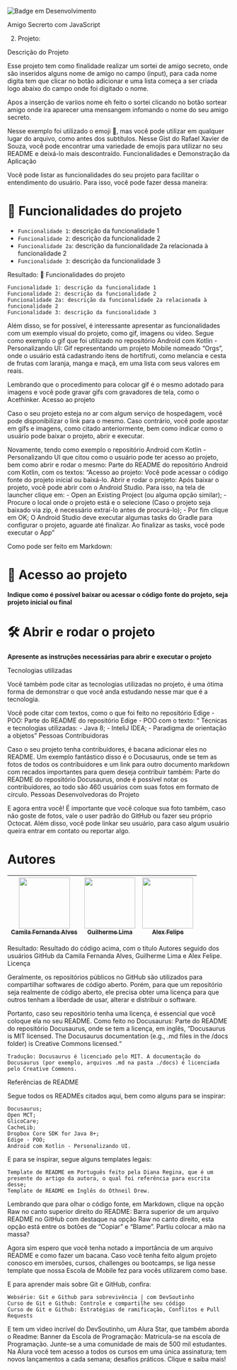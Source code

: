 ![Badge em Desenvolvimento](http://img.shields.io/static/v1?label=STATUS&message=EM%20DESENVOLVIMENTO&color=GREEN&style=for-the-badge)

Amigo Secrerto com JavaScript

2) Projeto:

Descrição do Projeto

Esse projeto tem como finalidade realizar um sortei de amigo secreto, onde são inseridos alguns nome de amigo no campo (input), para cada nome digita tem que clicar no botão adicionar e uma lista começa a ser criada logo abaixo do campo onde foi digitado o nome. 

Apos a inserção de variios nome eh feito o sortei clicando no botão sortear amigo onde ira aparecer uma mensangem infomando o nome do seu amigo secreto.

Nesse exemplo foi utilizado o emoji :construction:, mas você pode utilizar em qualquer lugar do arquivo, como antes dos subtítulos. Nesse Gist do Rafael Xavier de Souza, você pode encontrar uma variedade de emojis para utilizar no seu README e deixá-lo mais descontraído.
Funcionalidades e Demonstração da Aplicação

Você pode listar as funcionalidades do seu projeto para facilitar o entendimento do usuário. Para isso, você pode fazer dessa maneira:

# :hammer: Funcionalidades do projeto

- `Funcionalidade 1`: descrição da funcionalidade 1
- `Funcionalidade 2`: descrição da funcionalidade 2
- `Funcionalidade 2a`: descrição da funcionalidade 2a relacionada à funcionalidade 2
- `Funcionalidade 3`: descrição da funcionalidade 3

Resultado:
🔨 Funcionalidades do projeto

    Funcionalidade 1: descrição da funcionalidade 1
    Funcionalidade 2: descrição da funcionalidade 2
    Funcionalidade 2a: descrição da funcionalidade 2a relacionada à funcionalidade 2
    Funcionalidade 3: descrição da funcionalidade 3

Além disso, se for possível, é interessante apresentar as funcionalidades com um exemplo visual do projeto, como gif, imagens ou vídeo. Segue como exemplo o gif que foi utilizado no repositório Android com Kotlin - Personalizando UI:
Gif representando um projeto Mobile nomeado “Orgs”, onde o usuário está cadastrando itens de hortifruti, como melancia e cesta de frutas com laranja, manga e maçã, em uma lista com seus valores em reais.

Lembrando que o procedimento para colocar gif é o mesmo adotado para imagens e você pode gravar gifs com gravadores de tela, como o Acethinker.
Acesso ao projeto

Caso o seu projeto esteja no ar com algum serviço de hospedagem, você pode disponibilizar o link para o mesmo. Caso contrário, você pode apostar em gifs e imagens, como citado anteriormente, bem como indicar como o usuário pode baixar o projeto, abrir e executar.

Novamente, tendo como exemplo o repositório Android com Kotlin - Personalizando UI que citou como o usuário pode ter acesso ao projeto, bem como abrir e rodar o mesmo:
Parte do README do repositório Android com Kotlin, com os textos: “Acesso ao projeto: Você pode acessar o código fonte do projeto inicial ou baixá-lo. Abrir e rodar o projeto: Após baixar o projeto, você pode abrir com o Android Studio. Para isso, na tela de launcher clique em: - Open an Existing Project (ou alguma opção similar); - Procure o local onde o projeto está e o selecione (Caso o projeto seja baixado via zip, é necessário extraí-lo antes de procurá-lo); - Por fim clique em OK; O Android Studio deve executar algumas tasks do Gradle para configurar o projeto, aguarde até finalizar. Ao finalizar as tasks, você pode executar o App”

Como pode ser feito em Markdown:

# 📁 Acesso ao projeto

**Indique como é possível baixar ou acessar o código fonte do projeto, seja projeto inicial ou final**

# 🛠️ Abrir e rodar o projeto

**Apresente as instruções necessárias para abrir e executar o projeto**

Tecnologias utilizadas

Você também pode citar as tecnologias utilizadas no projeto, é uma ótima forma de demonstrar o que você anda estudando nesse mar que é a tecnologia.

Você pode citar com textos, como o que foi feito no repositório Edige - POO:
Parte do README do repositório Edige - POO com o texto: “ Técnicas e tecnologias utilizadas: - Java 8; - InteliJ IDEA; - Paradigma de orientação a objetos”
Pessoas Contribuidoras

Caso o seu projeto tenha contribuidores, é bacana adicionar eles no README. Um exemplo fantástico disso é o Docusaurus, onde se tem as fotos de todos os contribuidores e um link para outro documento markdown com recados importantes para quem deseja contribuir também:
Parte do README do repositório Docusaurus, onde é possível notar os contribuidores, ao todo são 460 usuários com suas fotos em formato de círculo.
Pessoas Desenvolvedoras do Projeto

E agora entra você! É importante que você coloque sua foto também, caso não goste de fotos, vale o user padrão do GitHub ou fazer seu próprio Octocat. Além disso, você pode linkar seu usuário, para caso algum usuário queira entrar em contato ou reportar algo.

# Autores

| [<img loading="lazy" src="https://avatars.githubusercontent.com/u/37356058?v=4" width=115><br><sub>Camila Fernanda Alves</sub>](https://github.com/camilafernanda) |  [<img loading="lazy" src="https://avatars.githubusercontent.com/u/30351153?v=4" width=115><br><sub>Guilherme Lima</sub>](https://github.com/guilhermeonrails) |  [<img loading="lazy" src="https://avatars.githubusercontent.com/u/8989346?v=4" width=115><br><sub>Alex Felipe</sub>](https://github.com/alexfelipe) |
| :---: | :---: | :---: |

Resultado:
Resultado do código acima, com o título Autores seguido dos usuários GitHub da Camila Fernanda Alves, Guilherme Lima e Alex Felipe.
Licença

Geralmente, os repositórios públicos no GitHub são utilizados para compartilhar softwares de código aberto. Porém, para que um repositório seja realmente de código aberto, ele precisa obter uma licença para que outros tenham a liberdade de usar, alterar e distribuir o software.

Portanto, caso seu repositório tenha uma licença, é essencial que você coloque ela no seu README. Como feito no Docusaurus:
Parte do README do repositório Docusaurus, onde se tem a licença, em inglês, “Docusaurus is MIT licensed. The Docusaurus documentation (e.g., .md files in the /docs folder) is Creative Commons licensed.“

    Tradução: Docusaurus é licenciado pelo MIT. A documentação do Docusaurus (por exemplo, arquivos .md na pasta ./docs) é licenciada pelo Creative Commons.

Referências de README

Segue todos os READMEs citados aqui, bem como alguns para se inspirar:

    Docusaurus;
    Open MCT;
    GlicoCare;
    CacheLib;
    Dropbox Core SDK for Java 8+;
    Edige - POO;
    Android com Kotlin - Personalizando UI.

E para se inspirar, segue alguns templates legais:

    Template de README em Português feito pela Diana Regina, que é um presente do artigo da autora, o qual foi referência para escrita desse;
    Template de README em Inglês do Othneil Drew.

Lembrando que para olhar o código fonte, em Markdown, clique na opção Raw no canto superior direito do README:
Barra superior de um arquivo README no GitHub com destaque na opção Raw no canto direito, esta opção está entre os botões de “Copiar” e “Blame”.
Partiu colocar a mão na massa?

Agora sim espero que você tenha notado a importância de um arquivo README e como fazer um bacana. Caso você tenha feito algum projeto conosco em imersões, cursos, challenges ou bootcamps, se liga nesse template que nossa Escola de Mobile fez para vocês utilizarem como base.

E para aprender mais sobre Git e GitHub, confira:

    Websérie: Git e Github para sobrevivência | com DevSoutinho
    Curso de Git e Github: Controle e compartilhe seu código
    Curso de Git e Github: Estratégias de ramificação, Conflitos e Pull Requests

E tem um video incrível do DevSoutinho, um Alura Star, que também aborda o Readme:
Banner da Escola de Programação: Matricula-se na escola de Programação. Junte-se a uma comunidade de mais de 500 mil estudantes. Na Alura você tem acesso a todos os cursos em uma única assinatura; tem novos lançamentos a cada semana; desafios práticos. Clique e saiba mais! 
